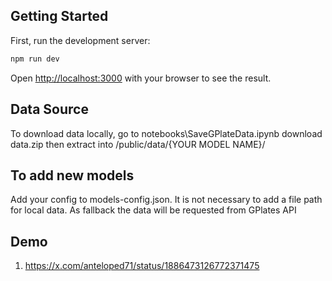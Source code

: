 ## Getting Started

First, run the development server:

```bash
npm run dev
```

Open [http://localhost:3000](http://localhost:3000) with your browser to see the result.

## Data Source
To download data locally, go to notebooks\SaveGPlateData.ipynb download data.zip then extract into /public/data/{YOUR MODEL NAME}/

## To add new models
Add your config to models-config.json. It is not necessary to add a file path for local data. As fallback the data will be requested from GPlates API

## Demo
1. https://x.com/anteloped71/status/1886473126772371475
